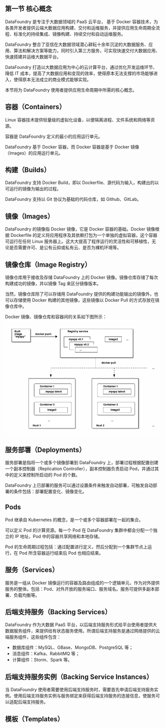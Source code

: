 ## 第一节 核心概念

DataFoundry 是专注于大数据领域的 PaaS 云平台， 基于 Docker 容器技术，为各类开发者提供云端大数据应用构建、交付和运维服务，并提供应用生命周期全流程、标准化的持续集成、镜像构建、持续交付和自动运维服务。

DataFoundry 整合了亚信在大数据领域潜心耕耘十余年沉淀的大数据服务、应用、算法和解决方案等能力，同时引入第三方服务，可实现快速交付大数据应用、快速搭建并运维大数据平台。

DataFoundry 打造以大数据应用为中心的云计算平台，通过优化开发运维环节、降低 IT 成本，提高了大数据应用和变现的效率，使得原本无法支撑的市场能够进入，使得原本无法成立的商业模式能够实现。

本节将为 DataFoundry 使用者提供应用生命周期中所需的核心概念。
    
## 容器（Containers）

Linux 容器技术提供轻量级的虚拟化设备，以便隔离进程、文件系统和网络等资源。

容器是 DataFoundry 定义的最小的应用运行单元。

DataFoundry 基于 Docker 容器，而 Docker 容器是基于 Docker 镜像（Images）的应用运行单元。
    
## 构建（Builds）

DataFoundry 支持 Docker Build，即以 Dockerfile、源代码为输入，构建出的以可运行的镜像为输出的过程。

DataFoundry 支持以 Git 协议为基础的代码仓库，如 Github、GitLab。
    
## 镜像（Images）
    
DataFoundry 的镜像指 Docker 镜像，它是 Docker 容器的基础。Docker 镜像根据 Dockerfile 的定义将应用程序及其依赖打包为一个单独的虚拟容器，这个容器可运行在任何 Linux 服务器上。这大大提高了程序运行的灵活性和可移植性，无论是否需要许可、是公有云抑或私有云、是否为裸机环境等。
    
## 镜像仓库（Image Registry）
    
镜像仓库用于接收及存储 DataFoundry 上的 Docker 镜像。镜像仓库存储了每次构建成功的镜像，并以镜像 Tag 来区分镜像版本。

当然，镜像仓库除了可以存储用 DataFoundry 提供的构建功能输出的镜像外，也可以存储使用 Docker 构建的其他镜像，这些镜像以 Docker Pull 的方式存放在镜像仓库中。

Docker 镜像、镜像仓库和容器间的关系如下图所示：
![](img/registry.png)


## 服务部署（Deployments）

服务部署是指将一个或多个镜像部署到 DataFoundry 上，部署过程根据配置创建一个副本控制器（Replication Controller），副本控制器负责启动 Pod，并通过其中的定义来控制所启动的 Pod 的个数。

DataFoundry 上已部署的服务可以通过设置条件来触发自动部署，可触发自动部署的条件包括：部署配置变化、镜像变化。

## Pods

Pod 继承自 Kubernetes 的概念，是一个或多个容器部署在一起的集合。

可以定义 Pod 的计算资源。每一个 Pod 在 DataFoundry 集群中都会分配一个独立的 IP 地址，Pod 中的容器共享网络和本地存储。

Pod 的生命周期过程包括：通过配置进行定义，然后分配到一个集群节点上运行，在 Pod 所含容器运行结束后 Pod 也相应结束。
    
## 服务（Services）

服务是一组从 Docker 镜像运行的容器及路由组成的一个逻辑单元，作为对外提供服务的整体。包括：Pod、对外开放的服务端口、服务域名。服务可提供多副本部署、负载均衡等。

## 后端支持服务（Backing Services）

DataFoundry 作为大数据 PaaS 平台，以后端支持服务形式给平台使用者提供大数据服务组件，来提供给有状态服务使用。所谓后端支持服务是通过网络提供的云端服务组件，这些组件包含：

- 数据库组件：MySQL、GBase、MongoDB、PostgreSQL 等；
- 消息组件：Kafka、RabbitMQ 等；
- 计算组件：Storm、Spark 等。

## 后端支持服务实例（Backing Service Instances）

当 DataFoundry 使用者需要使用后端支持服务时，需要首先申请后端支持服务实例。使用后端支持服务实例与服务绑定来获得后端支持服务的连接信息，使服务可以适配后端支持服务。

## 模板（Templates）